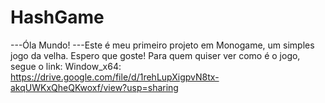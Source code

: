 # HashGame
---Óla Mundo!
---Este é meu primeiro projeto em Monogame, um simples jogo da velha. Espero que goste!
Para quem quiser ver como é o jogo, segue o link:
Window_x64: https://drive.google.com/file/d/1rehLupXigpvN8tx-akqUWKxQheQKwoxf/view?usp=sharing
